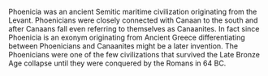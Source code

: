 Phoenicia was an ancient Semitic maritime civilization originating from the Levant. Phoenicians were closely connected with Canaan to the south and after Canaans fall even referring to themselves as Canaanites. In fact since Phoenicia is an exonym originating from Ancient Greece differentiating between Phoenicians and Canaanites might be a later invention. The Phoenicians were one of the few civilizations that survived the Late Bronze Age collapse until they were conquered by the Romans in 64 BC.